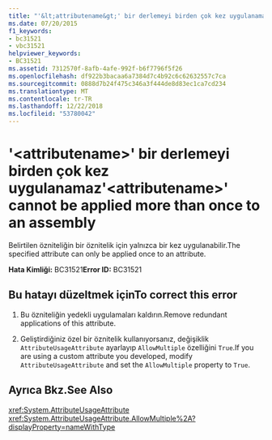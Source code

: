```yaml
---
title: "'&lt;attributename&gt;' bir derlemeyi birden çok kez uygulanamaz"
ms.date: 07/20/2015
f1_keywords:
- bc31521
- vbc31521
helpviewer_keywords:
- BC31521
ms.assetid: 7312570f-8afb-4afe-992f-b6f7796f5f26
ms.openlocfilehash: df922b3bacaa6a7384d7c4b92c6c62632557c7ca
ms.sourcegitcommit: 0888d7b24f475c346a3f444de8d83ec1ca7cd234
ms.translationtype: MT
ms.contentlocale: tr-TR
ms.lasthandoff: 12/22/2018
ms.locfileid: "53780042"
---
```

# <a name="ltattributenamegt-cannot-be-applied-more-than-once-to-an-assembly"></a><span data-ttu-id="9f3a0-102">'&lt;attributename&gt;' bir derlemeyi birden çok kez uygulanamaz</span><span class="sxs-lookup"><span data-stu-id="9f3a0-102">'&lt;attributename&gt;' cannot be applied more than once to an assembly</span></span>
<span data-ttu-id="9f3a0-103">Belirtilen özniteliğin bir öznitelik için yalnızca bir kez uygulanabilir.</span><span class="sxs-lookup"><span data-stu-id="9f3a0-103">The specified attribute can only be applied once to an attribute.</span></span>  
  
 <span data-ttu-id="9f3a0-104">**Hata Kimliği:** BC31521</span><span class="sxs-lookup"><span data-stu-id="9f3a0-104">**Error ID:** BC31521</span></span>  
  
## <a name="to-correct-this-error"></a><span data-ttu-id="9f3a0-105">Bu hatayı düzeltmek için</span><span class="sxs-lookup"><span data-stu-id="9f3a0-105">To correct this error</span></span>  
  
1.  <span data-ttu-id="9f3a0-106">Bu özniteliğin yedekli uygulamaları kaldırın.</span><span class="sxs-lookup"><span data-stu-id="9f3a0-106">Remove redundant applications of this attribute.</span></span>  
  
2.  <span data-ttu-id="9f3a0-107">Geliştirdiğiniz özel bir öznitelik kullanıyorsanız, değişiklik `AttributeUsageAttribute` ayarlayıp `AllowMultiple` özelliğini `True`.</span><span class="sxs-lookup"><span data-stu-id="9f3a0-107">If you are using a custom attribute you developed, modify `AttributeUsageAttribute` and set the `AllowMultiple` property to `True`.</span></span>  
  
## <a name="see-also"></a><span data-ttu-id="9f3a0-108">Ayrıca Bkz.</span><span class="sxs-lookup"><span data-stu-id="9f3a0-108">See Also</span></span>  
 <xref:System.AttributeUsageAttribute>  
 <xref:System.AttributeUsageAttribute.AllowMultiple%2A?displayProperty=nameWithType>
